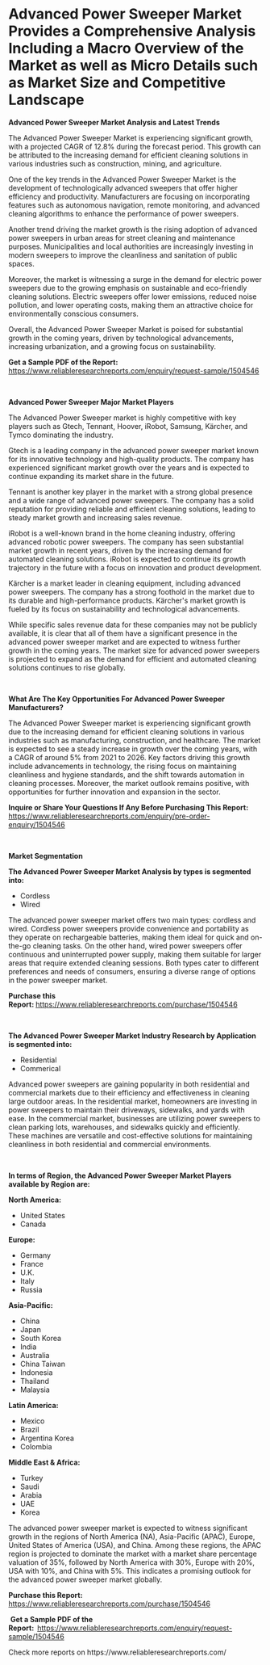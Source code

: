 <p><h1>Advanced Power Sweeper Market Provides a Comprehensive Analysis Including a Macro Overview of the Market as well as Micro Details such as Market Size and Competitive Landscape</h1></p><p><strong>Advanced Power Sweeper Market Analysis and Latest Trends</strong></p>
<p><p>The Advanced Power Sweeper Market is experiencing significant growth, with a projected CAGR of 12.8% during the forecast period. This growth can be attributed to the increasing demand for efficient cleaning solutions in various industries such as construction, mining, and agriculture. </p><p>One of the key trends in the Advanced Power Sweeper Market is the development of technologically advanced sweepers that offer higher efficiency and productivity. Manufacturers are focusing on incorporating features such as autonomous navigation, remote monitoring, and advanced cleaning algorithms to enhance the performance of power sweepers.</p><p>Another trend driving the market growth is the rising adoption of advanced power sweepers in urban areas for street cleaning and maintenance purposes. Municipalities and local authorities are increasingly investing in modern sweepers to improve the cleanliness and sanitation of public spaces.</p><p>Moreover, the market is witnessing a surge in the demand for electric power sweepers due to the growing emphasis on sustainable and eco-friendly cleaning solutions. Electric sweepers offer lower emissions, reduced noise pollution, and lower operating costs, making them an attractive choice for environmentally conscious consumers.</p><p>Overall, the Advanced Power Sweeper Market is poised for substantial growth in the coming years, driven by technological advancements, increasing urbanization, and a growing focus on sustainability.</p></p>
<p><strong>Get a Sample PDF of the Report:&nbsp;</strong> <a href="https://www.reliableresearchreports.com/enquiry/request-sample/1504546">https://www.reliableresearchreports.com/enquiry/request-sample/1504546</a></p>
<p>&nbsp;</p>
<p><strong>Advanced Power Sweeper Major Market Players</strong></p>
<p><p>The Advanced Power Sweeper market is highly competitive with key players such as Gtech, Tennant, Hoover, iRobot, Samsung, Kärcher, and Tymco dominating the industry. </p><p>Gtech is a leading company in the advanced power sweeper market known for its innovative technology and high-quality products. The company has experienced significant market growth over the years and is expected to continue expanding its market share in the future. </p><p>Tennant is another key player in the market with a strong global presence and a wide range of advanced power sweepers. The company has a solid reputation for providing reliable and efficient cleaning solutions, leading to steady market growth and increasing sales revenue.</p><p>iRobot is a well-known brand in the home cleaning industry, offering advanced robotic power sweepers. The company has seen substantial market growth in recent years, driven by the increasing demand for automated cleaning solutions. iRobot is expected to continue its growth trajectory in the future with a focus on innovation and product development.</p><p>Kärcher is a market leader in cleaning equipment, including advanced power sweepers. The company has a strong foothold in the market due to its durable and high-performance products. Kärcher's market growth is fueled by its focus on sustainability and technological advancements.</p><p>While specific sales revenue data for these companies may not be publicly available, it is clear that all of them have a significant presence in the advanced power sweeper market and are expected to witness further growth in the coming years. The market size for advanced power sweepers is projected to expand as the demand for efficient and automated cleaning solutions continues to rise globally.</p></p>
<p>&nbsp;</p>
<p><strong>What Are The Key Opportunities For Advanced Power Sweeper Manufacturers?</strong></p>
<p><p>The Advanced Power Sweeper market is experiencing significant growth due to the increasing demand for efficient cleaning solutions in various industries such as manufacturing, construction, and healthcare. The market is expected to see a steady increase in growth over the coming years, with a CAGR of around 5% from 2021 to 2026. Key factors driving this growth include advancements in technology, the rising focus on maintaining cleanliness and hygiene standards, and the shift towards automation in cleaning processes. Moreover, the market outlook remains positive, with opportunities for further innovation and expansion in the sector.</p></p>
<p><strong>Inquire or Share Your Questions If Any Before Purchasing This Report:</strong> <a href="https://www.reliableresearchreports.com/enquiry/pre-order-enquiry/1504546">https://www.reliableresearchreports.com/enquiry/pre-order-enquiry/1504546</a></p>
<p>&nbsp;</p>
<p><strong>Market Segmentation</strong></p>
<p><strong>The Advanced Power Sweeper Market Analysis by types is segmented into:</strong></p>
<p><ul><li>Cordless</li><li>Wired</li></ul></p>
<p><p>The advanced power sweeper market offers two main types: cordless and wired. Cordless power sweepers provide convenience and portability as they operate on rechargeable batteries, making them ideal for quick and on-the-go cleaning tasks. On the other hand, wired power sweepers offer continuous and uninterrupted power supply, making them suitable for larger areas that require extended cleaning sessions. Both types cater to different preferences and needs of consumers, ensuring a diverse range of options in the power sweeper market.</p></p>
<p><strong>Purchase this Report:&nbsp;</strong><a href="https://www.reliableresearchreports.com/purchase/1504546">https://www.reliableresearchreports.com/purchase/1504546</a></p>
<p>&nbsp;</p>
<p><strong>The Advanced Power Sweeper Market Industry Research by Application is segmented into:</strong></p>
<p><ul><li>Residential</li><li>Commerical</li></ul></p>
<p><p>Advanced power sweepers are gaining popularity in both residential and commercial markets due to their efficiency and effectiveness in cleaning large outdoor areas. In the residential market, homeowners are investing in power sweepers to maintain their driveways, sidewalks, and yards with ease. In the commercial market, businesses are utilizing power sweepers to clean parking lots, warehouses, and sidewalks quickly and efficiently. These machines are versatile and cost-effective solutions for maintaining cleanliness in both residential and commercial environments.</p></p>
<p>&nbsp;</p>
<p><strong>In terms of Region, the Advanced Power Sweeper Market Players available by Region are:</strong></p>
<p>
    <p> <strong> North America: </strong>
        <ul>
            <li>United States</li>
            <li>Canada</li>
        </ul>
        </p> 
    <p> <strong> Europe: </strong>
        <ul>
            <li>Germany</li>
            <li>France</li>
            <li>U.K.</li>
            <li>Italy</li>
            <li>Russia</li>
        </ul>
        </p> 
    <p> <strong> Asia-Pacific: </strong>
        <ul>
            <li>China</li>
            <li>Japan</li>
            <li>South Korea</li>
            <li>India</li>
            <li>Australia</li>
            <li>China Taiwan</li>
            <li>Indonesia</li>
            <li>Thailand</li>
            <li>Malaysia</li>
        </ul>
        </p> 
    <p> <strong> Latin America: </strong>
        <ul>
            <li>Mexico</li>
            <li>Brazil</li>
            <li>Argentina Korea</li>
            <li>Colombia</li>
        </ul>
        </p> 
    <p> <strong> Middle East & Africa: </strong>
        <ul>
            <li>Turkey</li>
            <li>Saudi</li>
            <li>Arabia</li>
            <li>UAE</li>
            <li>Korea</li>
        </ul>
    </p>
    </p>
<p><p>The advanced power sweeper market is expected to witness significant growth in the regions of North America (NA), Asia-Pacific (APAC), Europe, United States of America (USA), and China. Among these regions, the APAC region is projected to dominate the market with a market share percentage valuation of 35%, followed by North America with 30%, Europe with 20%, USA with 10%, and China with 5%. This indicates a promising outlook for the advanced power sweeper market globally.</p></p>
<p><strong>Purchase this Report: </strong><a href="https://www.reliableresearchreports.com/purchase/1504546">https://www.reliableresearchreports.com/purchase/1504546</a></p>
<p>&nbsp;<strong>Get a Sample PDF of the Report:&nbsp;&nbsp;</strong><a href="https://www.reliableresearchreports.com/enquiry/request-sample/1504546">https://www.reliableresearchreports.com/enquiry/request-sample/1504546</a></p>
<p><strong></strong></p>
<p>Check more reports on https://www.reliableresearchreports.com/</p>